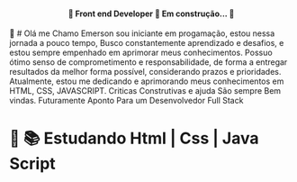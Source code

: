<h4 align="center"> 
	🚧  Front end Developer 🚀 Em construção...  🚧
</h4

 👋 # Olá me Chamo Emerson sou iniciante em progamação, estou nessa jornada a pouco tempo, Busco constantemente aprendizado e desafios, e estou sempre empenhado em aprimorar meus conhecimentos. Possuo ótimo senso de comprometimento e responsabilidade, de forma a entregar resultados da melhor forma possível, considerando prazos e prioridades. Atualmente, estou me dedicando e aprimorando meus conhecimentos em HTML, CSS, JAVASCRIPT. Criticas Construtivas e ajuda São sempre Bem vindas. Futuramente Aponto Para um Desenvolvedor Full Stack

# 🌱 📚 Estudando  Html | Css | Java Script
